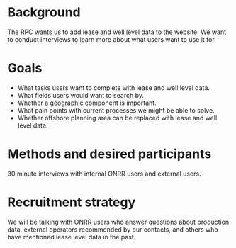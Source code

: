 # Background
The RPC wants us to add lease and well level data to the website.  We want to conduct interviews to learn more about what users want to use it for.
# Goals
* What tasks users want to complete with lease and well level data.
* What fields users would want to search by.
* Whether a geographic component is important.
* What pain points with current processes we might be able to solve.
* Whether offshore planning area can be replaced with lease and well level data.



# Methods and desired participants
30 minute interviews with internal ONRR users and external users.

# Recruitment strategy
We will be talking with ONRR users who answer questions about production data, external operators recommended by our contacts, and others who have mentioned lease level data in the past.


